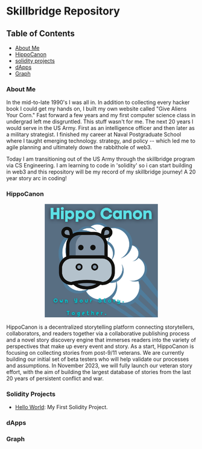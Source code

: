 # Skillbridge Repository

## Table of Contents 
   * [About Me](#about_me)
   * [HippoCanon](#HippoCanon)
   * [solidity projects](#solidity-projects)
   * [dApps](#dApps)
   * [Graph](#Graph) 

### About Me

In the mid-to-late 1990's I was all in. In addition to collecting every hacker book I could get my hands on, I built my own website called "Give Aliens Your Corn." Fast forward a few years and my first computer science class in undergrad left me disgruntled. This stuff wasn't for me. The next 20 years I would serve in the US Army. First as an intelligence officer and then later as a military strategist. I finished my career at Naval Postgraduate School where I taught emerging technology. strategy, and policy -- which led me to agile planning and ultimately down the rabbithole of web3. 

Today I am transitioning out of the US Army through the skillbridge program via CS Engineering. I am learning to code in 'solidity' so i can start building in web3 and this repository will be my record of my skillbridge journey! A 20 year story arc in coding! 

### HippoCanon

<p align="center">
  <img width="300" height="300" src="https://github.com/DBKW/Skillbridge/blob/01e8a14d63dff3bf64cb146a1eb909187d01471f/HippoCanon.png">
</p>

HippoCanon is a decentralized storytelling platform connecting storytellers, collaborators, and readers together via a collaborative publishing process and a novel story discovery engine that immerses readers into the variety of perspectives that make up every event and story. As a start, HippoCanon is focusing on collecting stories from post-9/11 veterans. We are currently building our initial set of beta testers who will help validate our processes and assumptions. In November 2023, we will fully launch our veteran story effort, with the aim of building the largest database of stories from the last 20 years of persistent conflict and war. 

### Solidity Projects

  * [Hello World](hippocanon2.surge.sh): My First Solidity Project. 

### dApps


### Graph

